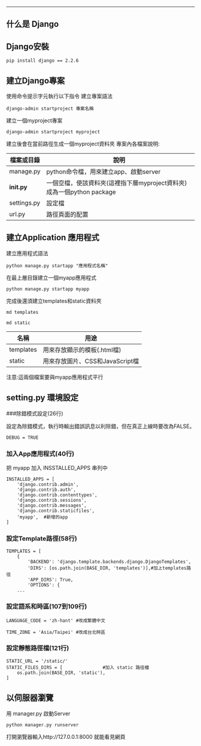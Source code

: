 ------

## 什么是 Django


## Django安裝
`pip install django == 2.2.6`

## 建立Django專案
使用命令提示字元執行以下指令
建立專案語法

`django-admin startproject 專案名稱`

建立一個myproject專案

`django-admin startproject myproject`

建立後會在當前路徑生成一個myproject資料夾
專案內各檔案說明:

 檔案或目錄    | 說明   
 ------       | -----    
 manage.py    | python命令檔，用來建立app、啟動server
 __init.py__  | 一個空檔，使該資料夾(這裡指下層myproject資料夾)成為一個python package 
 settings.py  | 設定檔
 url.py       | 路徑頁面的配置


## 建立Application 應用程式
建立應用程式語法

`python manage.py startapp "應用程式名稱"`

在最上層目錄建立一個myapp應用程式

`python manage.py startapp myapp`

完成後還須建立templates和static資料夾

`md templates`

`md static`

名稱      | 用途 
---       | ---    
templates | 用來存放顯示的模板(.html檔)
static    | 用來存放圖片、CSS和JavaScript檔

注意:這兩個檔案要與myapp應用程式平行

## setting.py 環境設定

###除錯模式設定(26行)

設定為除錯模式，執行時輸出錯誤訊息以利除錯，但在真正上線時要改為FALSE。
```
DEBUG = TRUE
```
### 加入App應用程式(40行)
把 myapp 加入 INSSTALLED_APPS 串列中
```
INSTALLED_APPS = [
    'django.contrib.admin',
    'django.contrib.auth',
    'django.contrib.contenttypes',
    'django.contrib.sessions',
    'django.contrib.messages',
    'django.contrib.staticfiles',
    'myapp',  #新增的app
]

```

### 設定Template路徑(58行)
```
TEMPLATES = [
    {
        'BACKEND': 'django.template.backends.django.DjangoTemplates',
        'DIRS': [os.path.join(BASE_DIR, 'templates')],#加上templates路徑
        'APP_DIRS': True,
        'OPTIONS': {
    ...
```

### 設定語系和時區(107到109行)
```
LANGUAGE_CODE = 'zh-hant' #改成繁體中文

TIME_ZONE = 'Asia/Taipei' #改成台北時區

```

### 設定靜態路徑檔(121行)
```
STATIC_URL = '/static/'
STATIC_FILES_DIRS = [               #加入 static 路徑檔
    os.path.join(BASE_DIR, 'static'),
]

```

## 以伺服器瀏覽
用 manager.py 啟動Server

` python manager.py runserver `

打開瀏覽器輸入http://127.0.0.1:8000 就能看見網頁
